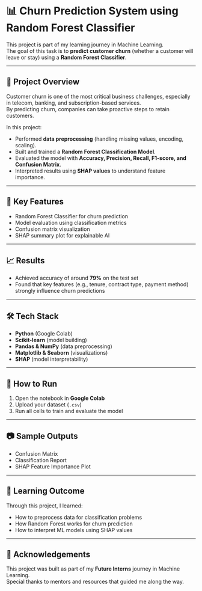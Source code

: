 # 📊 Churn Prediction System using Random Forest Classifier

This project is part of my learning journey in Machine Learning.  
The goal of this task is to **predict customer churn** (whether a customer will leave or stay) using a **Random Forest Classifier**.

---

## 🚀 Project Overview
Customer churn is one of the most critical business challenges, especially in telecom, banking, and subscription-based services.  
By predicting churn, companies can take proactive steps to retain customers.

In this project:
- Performed **data preprocessing** (handling missing values, encoding, scaling).
- Built and trained a **Random Forest Classification Model**.
- Evaluated the model with **Accuracy, Precision, Recall, F1-score, and Confusion Matrix**.
- Interpreted results using **SHAP values** to understand feature importance.

---

## 📂 Key Features
- Random Forest Classifier for churn prediction  
- Model evaluation using classification metrics  
- Confusion matrix visualization  
- SHAP summary plot for explainable AI  

---

## 📈 Results
- Achieved accuracy of around **79%** on the test set  
- Found that key features (e.g., tenure, contract type, payment method) strongly influence churn predictions  

---

## 🛠️ Tech Stack
- **Python** (Google Colab)  
- **Scikit-learn** (model building)  
- **Pandas & NumPy** (data preprocessing)  
- **Matplotlib & Seaborn** (visualizations)  
- **SHAP** (model interpretability)  

---

## 📌 How to Run
1. Open the notebook in **Google Colab**  
2. Upload your dataset (`.csv`)  
3. Run all cells to train and evaluate the model  

---

## 📷 Sample Outputs
- Confusion Matrix  
- Classification Report  
- SHAP Feature Importance Plot  

---

## 🌟 Learning Outcome
Through this project, I learned:  
- How to preprocess data for classification problems  
- How Random Forest works for churn prediction  
- How to interpret ML models using SHAP values  

---

## 🤝 Acknowledgements
This project was built as part of my **Future Interns** journey in Machine Learning.  
Special thanks to mentors and resources that guided me along the way.

